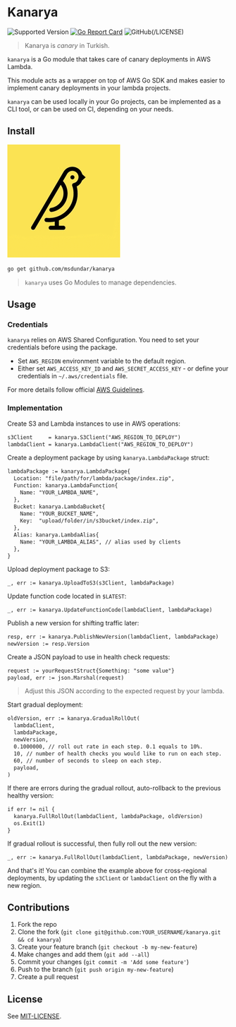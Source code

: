 # Kanarya

![Supported Version](https://img.shields.io/badge/go%20version-%3E%3D1.14-turquoise?style=flat-square)
[![Go Report Card](https://goreportcard.com/badge/github.com/msdundar/kanarya)](https://goreportcard.com/report/github.com/msdundar/kanarya)
![GitHub](https://img.shields.io/github/license/msdundar/kanarya?style=flat-square)(/LICENSE)

> Kanarya is _canary_ in Turkish.

`kanarya` is a Go module that takes care of canary deployments in AWS Lambda.

This module acts as a wrapper on top of AWS Go SDK and makes easier to
implement canary deployments in your lambda projects.

`kanarya` can be used locally in your Go projects, can be implemented as a CLI
tool, or can be used on CI, depending on your needs.

## Install

![logo](https://raw.githubusercontent.com/msdundar/kanarya/main/assets/logo_256.png?raw=true)

```sh
go get github.com/msdundar/kanarya
```

> `kanarya` uses Go Modules to manage dependencies.

## Usage

### Credentials

`kanarya` relies on AWS Shared Configuration. You need to set your credentials
before using the package.

- Set `AWS_REGION` environment variable to the default region.
- Either set `AWS_ACCESS_KEY_ID` and `AWS_SECRET_ACCESS_KEY` - or define your
  credentials in `~/.aws/credentials` file.

For more details follow official [AWS Guidelines](https://aws.github.io/aws-sdk-go-v2/docs/configuring-sdk/).

### Implementation

Create S3 and Lambda instances to use in AWS operations:

```golang
s3Client     = kanarya.S3Client("AWS_REGION_TO_DEPLOY")
lambdaClient = kanarya.LambdaClient("AWS_REGION_TO_DEPLOY")
```

Create a deployment package by using `kanarya.LambdaPackage` struct:

```golang
lambdaPackage := kanarya.LambdaPackage{
  Location: "file/path/for/lambda/package/index.zip",
  Function: kanarya.LambdaFunction{
    Name: "YOUR_LAMBDA_NAME",
  },
  Bucket: kanarya.LambdaBucket{
    Name: "YOUR_BUCKET_NAME",
    Key:  "upload/folder/in/s3bucket/index.zip",
  },
  Alias: kanarya.LambdaAlias{
    Name: "YOUR_LAMBDA_ALIAS", // alias used by clients
  },
}
```

Upload deployment package to S3:

```golang
_, err := kanarya.UploadToS3(s3Client, lambdaPackage)
```

Update function code located in `$LATEST`:

```golang
_, err := kanarya.UpdateFunctionCode(lambdaClient, lambdaPackage)
```

Publish a new version for shifting traffic later:

```golang
resp, err := kanarya.PublishNewVersion(lambdaClient, lambdaPackage)
newVersion := resp.Version
```

Create a JSON payload to use in health check requests:

```golang
request := yourRequestStruct{Something: "some value"}
payload, err := json.Marshal(request)
```

> Adjust this JSON according to the expected request by your lambda.

Start gradual deployment:

```golang
oldVersion, err := kanarya.GradualRollOut(
  lambdaClient,
  lambdaPackage,
  newVersion,
  0.1000000, // roll out rate in each step. 0.1 equals to 10%.
  10, // number of health checks you would like to run on each step.
  60, // number of seconds to sleep on each step.
  payload,
)
```

If there are errors during the gradual rollout, auto-rollback to the previous
healthy version:

```golang
if err != nil {
  kanarya.FullRollOut(lambdaClient, lambdaPackage, oldVersion)
  os.Exit(1)
}
```

If gradual rollout is successful, then fully roll out the new version:

```golang
_, err := kanarya.FullRollOut(lambdaClient, lambdaPackage, newVersion)
```

And that's it! You can combine the example above for cross-regional deployments,
by updating the `s3Client` or `lambdaClient` on the fly with a new region.

## Contributions

1. Fork the repo
2. Clone the fork (`git clone git@github.com:YOUR_USERNAME/kanarya.git && cd kanarya`)
3. Create your feature branch (`git checkout -b my-new-feature`)
4. Make changes and add them (`git add --all`)
5. Commit your changes (`git commit -m 'Add some feature'`)
6. Push to the branch (`git push origin my-new-feature`)
7. Create a pull request

## License

See [MIT-LICENSE](https://github.com/msdundar/kanarya/blob/master/MIT-LICENSE).
